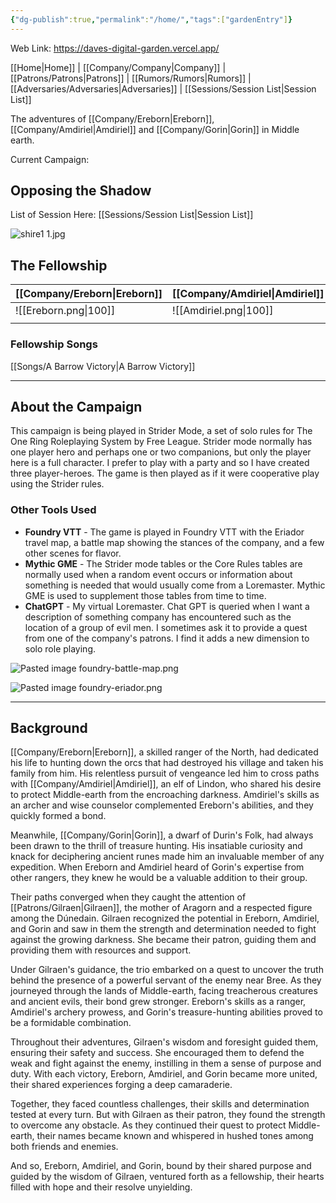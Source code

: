 ```yaml
---
{"dg-publish":true,"permalink":"/home/","tags":["gardenEntry"]}
---
```


Web Link: https://daves-digital-garden.vercel.app/

[[Home\|Home]] | [[Company/Company\|Company]] | [[Patrons/Patrons\|Patrons]] | [[Rumors/Rumors\|Rumors]] | [[Adversaries/Adversaries\|Adversaries]] | [[Sessions/Session List\|Session List]]

The adventures of [[Company/Ereborn\|Ereborn]], [[Company/Amdiriel\|Amdiriel]] and [[Company/Gorin\|Gorin]] in Middle earth.

Current Campaign: 
## Opposing the Shadow

List of Session Here: [[Sessions/Session List\|Session List]]

![shire1 1.jpg](/img/user/zz_assetts/shire1%201.jpg)

## The Fellowship
| [[Company/Ereborn\|Ereborn]] | [[Company/Amdiriel\|Amdiriel]] | [[Company/Gorin\|Gorin]] |
| ---- | ---- | ---- |
| ![[Ereborn.png\|100]] | ![[Amdiriel.png\|100]] | ![[Gorin.png\|100]] |
|  |  |  |
### Fellowship Songs
[[Songs/A Barrow Victory\|A Barrow Victory]]

-----
## About the Campaign
This campaign is being played in Strider Mode, a set of solo rules for The One Ring Roleplaying System by Free League. Strider mode normally has one player hero and perhaps one or two companions, but only the player here is a full character. I prefer to play with a party and so I have created three player-heroes. The game is then played as if it were cooperative play using the Strider rules.

### Other Tools Used

- **Foundry VTT** - The game is played in Foundry VTT with the Eriador travel map, a battle map showing the stances of the company, and a few other scenes for flavor. 
- **Mythic GME** - The Strider mode tables or the Core Rules tables are normally used when a random event occurs or information about something is needed that would usually come from a Loremaster. Mythic GME is used to supplement those tables from time to time.
- **ChatGPT** - My virtual Loremaster. Chat GPT is queried when I want a description of something company has encountered such as the location of a group of evil men. I sometimes ask it to provide a quest from one of the company's patrons. I find it adds a new dimension to solo role playing.

![Pasted image foundry-battle-map.png](/img/user/zz_assetts/Pasted%20image%20foundry-battle-map.png)

![Pasted image foundry-eriador.png](/img/user/zz_assetts/Pasted%20image%20foundry-eriador.png)

------
## Background
[[Company/Ereborn\|Ereborn]], a skilled ranger of the North, had dedicated his life to hunting down the orcs that had destroyed his village and taken his family from him. His relentless pursuit of vengeance led him to cross paths with [[Company/Amdiriel\|Amdiriel]], an elf of Lindon, who shared his desire to protect Middle-earth from the encroaching darkness. Amdiriel's skills as an archer and wise counselor complemented Ereborn's abilities, and they quickly formed a bond.

Meanwhile, [[Company/Gorin\|Gorin]], a dwarf of Durin's Folk, had always been drawn to the thrill of treasure hunting. His insatiable curiosity and knack for deciphering ancient runes made him an invaluable member of any expedition. When Ereborn and Amdiriel heard of Gorin's expertise from other rangers, they knew he would be a valuable addition to their group.

Their paths converged when they caught the attention of [[Patrons/Gilraen\|Gilraen]], the mother of Aragorn and a respected figure among the Dúnedain. Gilraen recognized the potential in Ereborn, Amdiriel, and Gorin and saw in them the strength and determination needed to fight against the growing darkness. She became their patron, guiding them and providing them with resources and support.

Under Gilraen's guidance, the trio embarked on a quest to uncover the truth behind the presence of a powerful servant of the enemy near Bree. As they journeyed through the lands of Middle-earth, facing treacherous creatures and ancient evils, their bond grew stronger. Ereborn's skills as a ranger, Amdiriel's archery prowess, and Gorin's treasure-hunting abilities proved to be a formidable combination.

Throughout their adventures, Gilraen's wisdom and foresight guided them, ensuring their safety and success. She encouraged them to defend the weak and fight against the enemy, instilling in them a sense of purpose and duty. With each victory, Ereborn, Amdiriel, and Gorin became more united, their shared experiences forging a deep camaraderie.

Together, they faced countless challenges, their skills and determination tested at every turn. But with Gilraen as their patron, they found the strength to overcome any obstacle. As they continued their quest to protect Middle-earth, their names became known and whispered in hushed tones among both friends and enemies.

And so, Ereborn, Amdiriel, and Gorin, bound by their shared purpose and guided by the wisdom of Gilraen, ventured forth as a fellowship, their hearts filled with hope and their resolve unyielding.